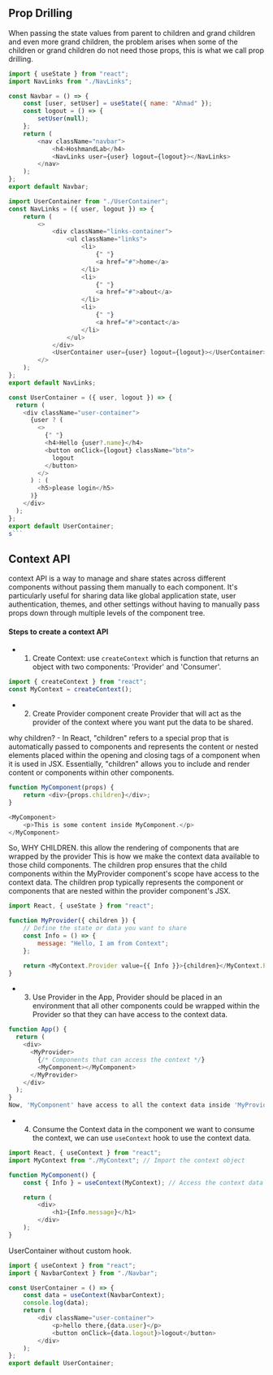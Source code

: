 ## Prop Drilling

When passing the state values from parent to children and grand children and even more grand children, the problem arises when some of the children or grand children do not need those props, this is what we call prop drilling.

```js
import { useState } from "react";
import NavLinks from "./NavLinks";

const Navbar = () => {
	const [user, setUser] = useState({ name: "Ahmad" });
	const logout = () => {
		setUser(null);
	};
	return (
		<nav className="navbar">
			<h4>HoshmandLab</h4>
			<NavLinks user={user} logout={logout}></NavLinks>
		</nav>
	);
};
export default Navbar;
```

```js
import UserContainer from "./UserContainer";
const NavLinks = ({ user, logout }) => {
	return (
		<>
			<div className="links-container">
				<ul className="links">
					<li>
						{" "}
						<a href="#">home</a>
					</li>
					<li>
						{" "}
						<a href="#">about</a>
					</li>
					<li>
						{" "}
						<a href="#">contact</a>
					</li>
				</ul>
			</div>
			<UserContainer user={user} logout={logout}></UserContainer>
		</>
	);
};
export default NavLinks;
```

````js
const UserContainer = ({ user, logout }) => {
  return (
    <div className="user-container">
      {user ? (
        <>
          {" "}
          <h4>Hello {user?.name}</h4>
          <button onClick={logout} className="btn">
            logout
          </button>
        </>
      ) : (
        <h5>please login</h5>
      )}
    </div>
  );
};
export default UserContainer;
s```
````

## Context API

context API is a way to manage and share states across different components without passing them manually to each component.
It's particularly useful for sharing data like global application state, user authentication, themes, and other settings without having to manually pass props down through multiple levels of the component tree.

#### Steps to create a context API

- 1. Create Context:
     use <code>createContext</code> which is function that returns an object with two components: 'Provider' and 'Consumer'.

```js
import { createContext } from "react";
const MyContext = createContext();
```

- 2. Create Provider component create Provider that will act as the provider of the context where you want put the data to be shared.

why children? - In React, "children" refers to a special prop that is automatically passed to components and represents the content or nested elements placed within the opening and closing tags of a component when it is used in JSX. Essentially, "children" allows you to include and render content or components within other components.

```js
function MyComponent(props) {
	return <div>{props.children}</div>;
}
```

```js
<MyComponent>
	<p>This is some content inside MyComponent.</p>
</MyComponent>
```

So, WHY CHILDREN.
this allow the rendering of components that are wrapped by the provider
This is how we make the context data available to those child components.
The children prop ensures that the child components within the MyProvider component's scope have access to the context data.
The children prop typically represents the component or components that are nested within the provider component's JSX.

```js
import React, { useState } from "react";

function MyProvider({ children }) {
	// Define the state or data you want to share
	const Info = () => {
		message: "Hello, I am from Context";
	};

	return <MyContext.Provider value={{ Info }}>{children}</MyContext.Provider>;
}
```

- 3. Use Provider in the App, Provider should be placed in an environment that all other components could be wrapped within the Provider so that they can have access to the context data.

```js
function App() {
  return (
    <div>
      <MyProvider>
        {/* Components that can access the context */}
        <MyComponent></MyComponent>
      </MyProvider>
    </div>
  );
}
Now, 'MyComponent' have access to all the context data inside 'MyProvider'
```

- 4. Consume the Context data
     in the component we want to consume the context, we can use <code>useContext</code> hook to use the context data.

```js
import React, { useContext } from "react";
import MyContext from "./MyContext"; // Import the context object

function MyComponent() {
	const { Info } = useContext(MyContext); // Access the context data

	return (
		<div>
			<h1>{Info.message}</h1>
		</div>
	);
}
```

UserContainer without custom hook.

```js
import { useContext } from "react";
import { NavbarContext } from "./Navbar";

const UserContainer = () => {
	const data = useContext(NavbarContext);
	console.log(data);
	return (
		<div className="user-container">
			<p>hello there,{data.user}</p>
			<button onClick={data.logout}>logout</button>
		</div>
	);
};
export default UserContainer;
```
